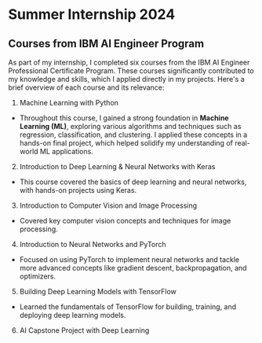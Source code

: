# Summer Internship 2024
## Courses from IBM AI Engineer Program
As part of my internship, I completed six courses from the IBM AI Engineer Professional Certificate Program. These courses significantly contributed to my knowledge and skills, which I applied directly in my projects. Here's a brief overview of each course and its relevance:
1. Machine Learning with Python
- Throughout this course, I gained a strong foundation in **Machine Learning (ML)**, exploring various algorithms and techniques such as regression, classification, and clustering. I applied these concepts in a hands-on final project, which helped solidify my understanding of real-world ML applications.
2. Introduction to Deep Learning & Neural Networks with Keras
- This course covered the basics of deep learning and neural networks, with hands-on projects using Keras.
3. Introduction to Computer Vision and Image Processing
- Covered key computer vision concepts and techniques for image processing.
4. Introduction to Neural Networks and PyTorch
- Focused on using PyTorch to implement neural networks and tackle more advanced concepts like gradient descent, backpropagation, and optimizers.
5. Building Deep Learning Models with TensorFlow
- Learned the fundamentals of TensorFlow for building, training, and deploying deep learning models.
6. AI Capstone Project with Deep Learning
